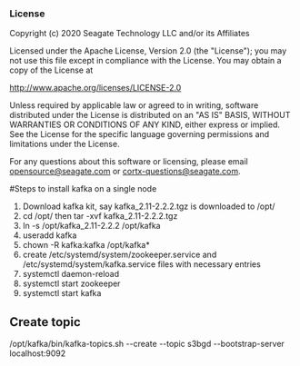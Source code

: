 ### License

Copyright (c) 2020 Seagate Technology LLC and/or its Affiliates

Licensed under the Apache License, Version 2.0 (the "License");
you may not use this file except in compliance with the License.
You may obtain a copy of the License at

   http://www.apache.org/licenses/LICENSE-2.0

Unless required by applicable law or agreed to in writing, software
distributed under the License is distributed on an "AS IS" BASIS,
WITHOUT WARRANTIES OR CONDITIONS OF ANY KIND, either express or implied.
See the License for the specific language governing permissions and
limitations under the License.

For any questions about this software or licensing,
please email opensource@seagate.com or cortx-questions@seagate.com.

#Steps to install kafka on a single node

1) Download kafka kit, say kafka_2.11-2.2.2.tgz is downloaded to /opt/
2) cd /opt/ then tar -xvf kafka_2.11-2.2.2.tgz 
3) ln -s /opt/kafka_2.11-2.2.2 /opt/kafka
4) useradd kafka
5) chown -R kafka:kafka /opt/kafka*
6) create /etc/systemd/system/zookeeper.service and /etc/systemd/system/kafka.service files with necessary entries
7) systemctl daemon-reload
8) systemctl start zookeeper
9) systemctl start kafka

Create topic
-----------
/opt/kafka/bin/kafka-topics.sh --create --topic s3bgd --bootstrap-server localhost:9092
